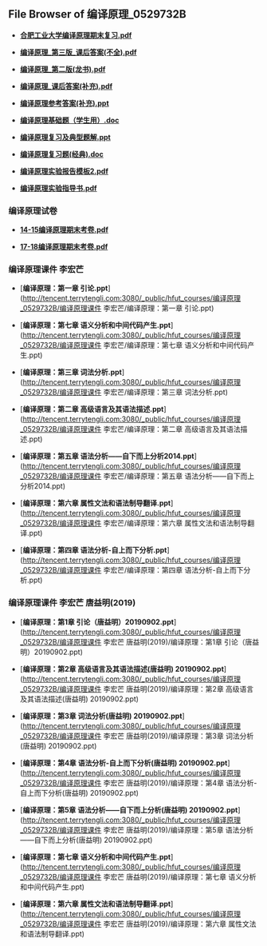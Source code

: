 ## File Browser of 编译原理_0529732B

- [**合肥工业大学编译原理期末复习.pdf**](http://tencent.terrytengli.com:3080/_public/hfut_courses/编译原理_0529732B/合肥工业大学编译原理期末复习.pdf)

- [**编译原理_第三版_课后答案(不全).pdf**](http://tencent.terrytengli.com:3080/_public/hfut_courses/编译原理_0529732B/编译原理_第三版_课后答案(不全).pdf)

- [**编译原理_第二版(龙书).pdf**](http://tencent.terrytengli.com:3080/_public/hfut_courses/编译原理_0529732B/编译原理_第二版(龙书).pdf)

- [**编译原理_课后答案(补充).pdf**](http://tencent.terrytengli.com:3080/_public/hfut_courses/编译原理_0529732B/编译原理_课后答案(补充).pdf)

- [**编译原理参考答案(补充).ppt**](http://tencent.terrytengli.com:3080/_public/hfut_courses/编译原理_0529732B/编译原理参考答案(补充).ppt)

- [**编译原理基础题（学生用）.doc**](http://tencent.terrytengli.com:3080/_public/hfut_courses/编译原理_0529732B/编译原理基础题（学生用）.doc)

- [**编译原理复习及典型题解.ppt**](http://tencent.terrytengli.com:3080/_public/hfut_courses/编译原理_0529732B/编译原理复习及典型题解.ppt)

- [**编译原理复习题(经典).doc**](http://tencent.terrytengli.com:3080/_public/hfut_courses/编译原理_0529732B/编译原理复习题(经典).doc)

- [**编译原理实验报告模板2.pdf**](http://tencent.terrytengli.com:3080/_public/hfut_courses/编译原理_0529732B/编译原理实验报告模板2.pdf)

- [**编译原理实验指导书.pdf**](http://tencent.terrytengli.com:3080/_public/hfut_courses/编译原理_0529732B/编译原理实验指导书.pdf)

### 编译原理试卷

- [**14-15编译原理期末考卷.pdf**](http://tencent.terrytengli.com:3080/_public/hfut_courses/编译原理_0529732B/编译原理试卷/14-15编译原理期末考卷.pdf)

- [**17-18编译原理期末考卷.pdf**](http://tencent.terrytengli.com:3080/_public/hfut_courses/编译原理_0529732B/编译原理试卷/17-18编译原理期末考卷.pdf)

### 编译原理课件 李宏芒

- [**编译原理：第一章 引论.ppt**](http://tencent.terrytengli.com:3080/_public/hfut_courses/编译原理_0529732B/编译原理课件 李宏芒/编译原理：第一章 引论.ppt)

- [**编译原理：第七章  语义分析和中间代码产生.ppt**](http://tencent.terrytengli.com:3080/_public/hfut_courses/编译原理_0529732B/编译原理课件 李宏芒/编译原理：第七章  语义分析和中间代码产生.ppt)

- [**编译原理：第三章  词法分析.ppt**](http://tencent.terrytengli.com:3080/_public/hfut_courses/编译原理_0529732B/编译原理课件 李宏芒/编译原理：第三章  词法分析.ppt)

- [**编译原理：第二章 高级语言及其语法描述.ppt**](http://tencent.terrytengli.com:3080/_public/hfut_courses/编译原理_0529732B/编译原理课件 李宏芒/编译原理：第二章 高级语言及其语法描述.ppt)

- [**编译原理：第五章 语法分析——自下而上分析2014.ppt**](http://tencent.terrytengli.com:3080/_public/hfut_courses/编译原理_0529732B/编译原理课件 李宏芒/编译原理：第五章 语法分析——自下而上分析2014.ppt)

- [**编译原理：第六章  属性文法和语法制导翻译.ppt**](http://tencent.terrytengli.com:3080/_public/hfut_courses/编译原理_0529732B/编译原理课件 李宏芒/编译原理：第六章  属性文法和语法制导翻译.ppt)

- [**编译原理：第四章 语法分析-自上而下分析.ppt**](http://tencent.terrytengli.com:3080/_public/hfut_courses/编译原理_0529732B/编译原理课件 李宏芒/编译原理：第四章 语法分析-自上而下分析.ppt)

### 编译原理课件 李宏芒 唐益明(2019)

- [**编译原理：第1章 引论（唐益明）20190902.ppt**](http://tencent.terrytengli.com:3080/_public/hfut_courses/编译原理_0529732B/编译原理课件 李宏芒 唐益明(2019)/编译原理：第1章 引论（唐益明）20190902.ppt)

- [**编译原理：第2章 高级语言及其语法描述(唐益明) 20190902.ppt**](http://tencent.terrytengli.com:3080/_public/hfut_courses/编译原理_0529732B/编译原理课件 李宏芒 唐益明(2019)/编译原理：第2章 高级语言及其语法描述(唐益明) 20190902.ppt)

- [**编译原理：第3章  词法分析(唐益明) 20190902.ppt**](http://tencent.terrytengli.com:3080/_public/hfut_courses/编译原理_0529732B/编译原理课件 李宏芒 唐益明(2019)/编译原理：第3章  词法分析(唐益明) 20190902.ppt)

- [**编译原理：第4章 语法分析-自上而下分析(唐益明) 20190902.ppt**](http://tencent.terrytengli.com:3080/_public/hfut_courses/编译原理_0529732B/编译原理课件 李宏芒 唐益明(2019)/编译原理：第4章 语法分析-自上而下分析(唐益明) 20190902.ppt)

- [**编译原理：第5章 语法分析——自下而上分析(唐益明) 20190902.ppt**](http://tencent.terrytengli.com:3080/_public/hfut_courses/编译原理_0529732B/编译原理课件 李宏芒 唐益明(2019)/编译原理：第5章 语法分析——自下而上分析(唐益明) 20190902.ppt)

- [**编译原理：第七章  语义分析和中间代码产生.ppt**](http://tencent.terrytengli.com:3080/_public/hfut_courses/编译原理_0529732B/编译原理课件 李宏芒 唐益明(2019)/编译原理：第七章  语义分析和中间代码产生.ppt)

- [**编译原理：第六章  属性文法和语法制导翻译.ppt**](http://tencent.terrytengli.com:3080/_public/hfut_courses/编译原理_0529732B/编译原理课件 李宏芒 唐益明(2019)/编译原理：第六章  属性文法和语法制导翻译.ppt)
